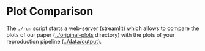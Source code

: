# Plot Comparison

The `./run` script starts a web-server (streamlit) which allows to compare the plots of our paper ([../original-plots](../original-plots) directory) with the plots of your reproduction pipeline ([../data/output](../data/output)).
